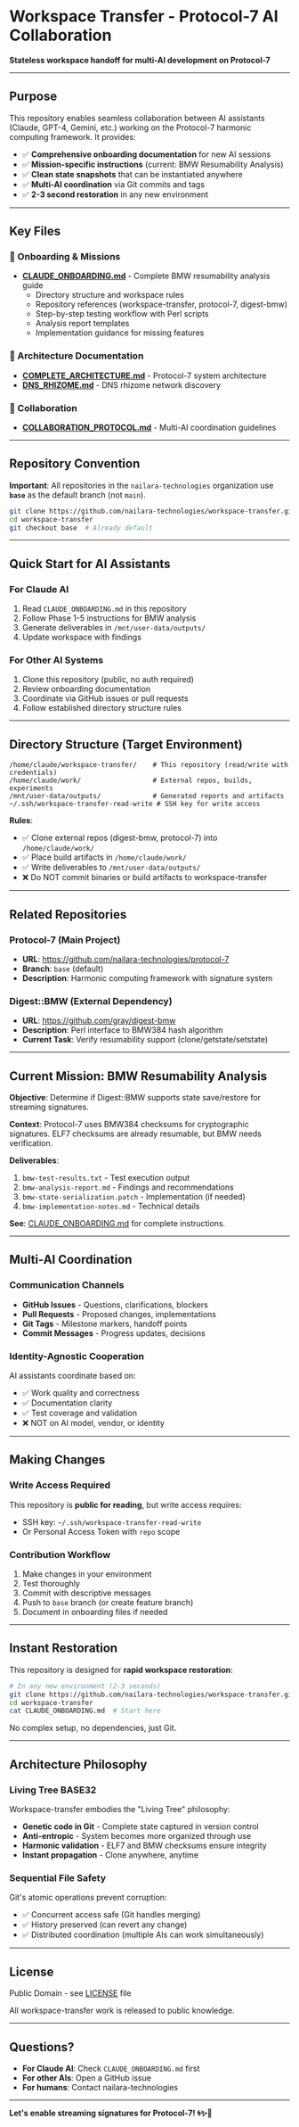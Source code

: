 # Workspace Transfer - Protocol-7 AI Collaboration

**Stateless workspace handoff for multi-AI development on Protocol-7**

---

## Purpose

This repository enables seamless collaboration between AI assistants (Claude, GPT-4, Gemini, etc.) working on the Protocol-7 harmonic computing framework. It provides:

- ✅ **Comprehensive onboarding documentation** for new AI sessions
- ✅ **Mission-specific instructions** (current: BMW Resumability Analysis)
- ✅ **Clean state snapshots** that can be instantiated anywhere
- ✅ **Multi-AI coordination** via Git commits and tags
- ✅ **2-3 second restoration** in any new environment

---

## Key Files

### 📘 Onboarding & Missions
- **[CLAUDE_ONBOARDING.md](CLAUDE_ONBOARDING.md)** - Complete BMW resumability analysis guide
  - Directory structure and workspace rules
  - Repository references (workspace-transfer, protocol-7, digest-bmw)
  - Step-by-step testing workflow with Perl scripts
  - Analysis report templates
  - Implementation guidance for missing features

### 📐 Architecture Documentation
- **[COMPLETE_ARCHITECTURE.md](COMPLETE_ARCHITECTURE.md)** - Protocol-7 system architecture
- **[DNS_RHIZOME.md](DNS_RHIZOME.md)** - DNS rhizome network discovery

### 🤝 Collaboration
- **[COLLABORATION_PROTOCOL.md](COLLABORATION_PROTOCOL.md)** - Multi-AI coordination guidelines

---

## Repository Convention

**Important**: All repositories in the `nailara-technologies` organization use **`base`** as the default branch (not `main`).

```bash
git clone https://github.com/nailara-technologies/workspace-transfer.git
cd workspace-transfer
git checkout base  # Already default
```

---

## Quick Start for AI Assistants

### For Claude AI
1. Read `CLAUDE_ONBOARDING.md` in this repository
2. Follow Phase 1-5 instructions for BMW analysis
3. Generate deliverables in `/mnt/user-data/outputs/`
4. Update workspace with findings

### For Other AI Systems
1. Clone this repository (public, no auth required)
2. Review onboarding documentation
3. Coordinate via GitHub issues or pull requests
4. Follow established directory structure rules

---

## Directory Structure (Target Environment)

```
/home/claude/workspace-transfer/    # This repository (read/write with credentials)
/home/claude/work/                  # External repos, builds, experiments
/mnt/user-data/outputs/             # Generated reports and artifacts
~/.ssh/workspace-transfer-read-write # SSH key for write access
```

**Rules**:
- ✅ Clone external repos (digest-bmw, protocol-7) into `/home/claude/work/`
- ✅ Place build artifacts in `/home/claude/work/`
- ✅ Write deliverables to `/mnt/user-data/outputs/`
- ❌ Do NOT commit binaries or build artifacts to workspace-transfer

---

## Related Repositories

### Protocol-7 (Main Project)
- **URL**: https://github.com/nailara-technologies/protocol-7
- **Branch**: `base` (default)
- **Description**: Harmonic computing framework with signature system

### Digest::BMW (External Dependency)
- **URL**: https://github.com/gray/digest-bmw
- **Description**: Perl interface to BMW384 hash algorithm
- **Current Task**: Verify resumability support (clone/getstate/setstate)

---

## Current Mission: BMW Resumability Analysis

**Objective**: Determine if Digest::BMW supports state save/restore for streaming signatures.

**Context**: Protocol-7 uses BMW384 checksums for cryptographic signatures. ELF7 checksums are already resumable, but BMW needs verification.

**Deliverables**:
1. `bmw-test-results.txt` - Test execution output
2. `bmw-analysis-report.md` - Findings and recommendations
3. `bmw-state-serialization.patch` - Implementation (if needed)
4. `bmw-implementation-notes.md` - Technical details

**See**: [CLAUDE_ONBOARDING.md](CLAUDE_ONBOARDING.md) for complete instructions.

---

## Multi-AI Coordination

### Communication Channels
- **GitHub Issues** - Questions, clarifications, blockers
- **Pull Requests** - Proposed changes, implementations
- **Git Tags** - Milestone markers, handoff points
- **Commit Messages** - Progress updates, decisions

### Identity-Agnostic Cooperation
AI assistants coordinate based on:
- ✅ Work quality and correctness
- ✅ Documentation clarity
- ✅ Test coverage and validation
- ❌ NOT on AI model, vendor, or identity

---

## Making Changes

### Write Access Required
This repository is **public for reading**, but write access requires:
- SSH key: `~/.ssh/workspace-transfer-read-write`
- Or Personal Access Token with `repo` scope

### Contribution Workflow
1. Make changes in your environment
2. Test thoroughly
3. Commit with descriptive messages
4. Push to `base` branch (or create feature branch)
5. Document in onboarding files if needed

---

## Instant Restoration

This repository is designed for **rapid workspace restoration**:

```bash
# In any new environment (2-3 seconds)
git clone https://github.com/nailara-technologies/workspace-transfer.git
cd workspace-transfer
cat CLAUDE_ONBOARDING.md  # Start here
```

No complex setup, no dependencies, just Git.

---

## Architecture Philosophy

### Living Tree BASE32
Workspace-transfer embodies the "Living Tree" philosophy:
- **Genetic code in Git** - Complete state captured in version control
- **Anti-entropic** - System becomes more organized through use
- **Harmonic validation** - ELF7 and BMW checksums ensure integrity
- **Instant propagation** - Clone anywhere, anytime

### Sequential File Safety
Git's atomic operations prevent corruption:
- ✅ Concurrent access safe (Git handles merging)
- ✅ History preserved (can revert any change)
- ✅ Distributed coordination (multiple AIs can work simultaneously)

---

## License

Public Domain - see [LICENSE](LICENSE) file

All workspace-transfer work is released to public knowledge.

---

## Questions?

- **For Claude AI**: Check `CLAUDE_ONBOARDING.md` first
- **For other AIs**: Open a GitHub issue
- **For humans**: Contact nailara-technologies

---

**Let's enable streaming signatures for Protocol-7! 🌀✨🔐**